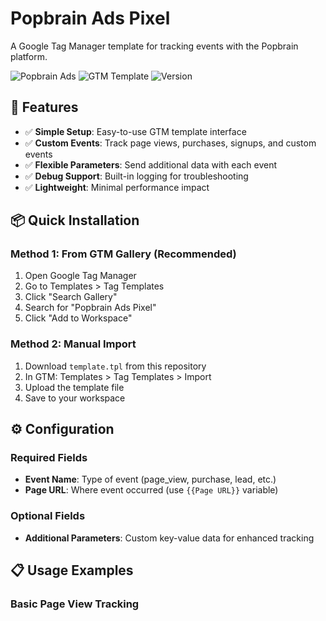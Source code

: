 # Popbrain Ads Pixel

A Google Tag Manager template for tracking events with the Popbrain platform.

![Popbrain Ads](https://img.shields.io/badge/Popbrain-Ads%20Pixel-blue)
![GTM Template](https://img.shields.io/badge/GTM-Template-green)
![Version](https://img.shields.io/badge/version-1.0.0-orange)

## 🚀 Features

- ✅ **Simple Setup**: Easy-to-use GTM template interface
- ✅ **Custom Events**: Track page views, purchases, signups, and custom events
- ✅ **Flexible Parameters**: Send additional data with each event
- ✅ **Debug Support**: Built-in logging for troubleshooting
- ✅ **Lightweight**: Minimal performance impact

## 📦 Quick Installation

### Method 1: From GTM Gallery (Recommended)
1. Open Google Tag Manager
2. Go to Templates > Tag Templates
3. Click "Search Gallery" 
4. Search for "Popbrain Ads Pixel"
5. Click "Add to Workspace"

### Method 2: Manual Import
1. Download `template.tpl` from this repository
2. In GTM: Templates > Tag Templates > Import
3. Upload the template file
4. Save to your workspace

## ⚙️ Configuration

### Required Fields
- **Event Name**: Type of event (page_view, purchase, lead, etc.)
- **Page URL**: Where event occurred (use `{{Page URL}}` variable)

### Optional Fields
- **Additional Parameters**: Custom key-value data for enhanced tracking

## 📋 Usage Examples

### Basic Page View Tracking
